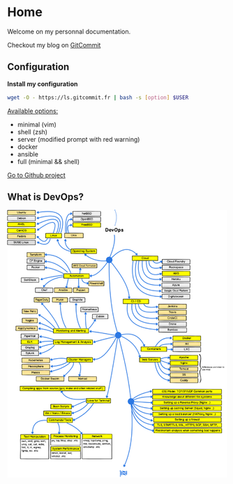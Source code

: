# Home

Welcome on my personnal documentation.

Checkout my blog on [GitCommit](https://gitcommit.fr)

## Configuration

**Install my configuration**

```bash
wget -O - https://ls.gitcommit.fr | bash -s [option] $USER
```

<u>Available options:</u>

- minimal (vim)
- shell (zsh)
- server (modified prompt with red warning)
- docker
- ansible
- full (minimal && shell)


[Go to Github project](https://github.com/victorboissiere/lifesaver)

## What is DevOps?

<a href="/assets/devops.png">![DevOps](../assets/devops.png)</a>

